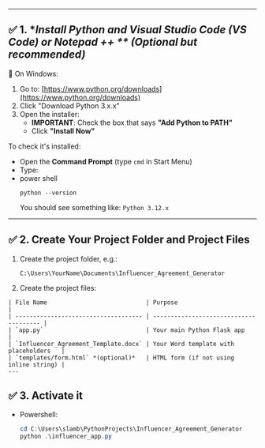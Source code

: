 
---

## ✅ 1. **Install Python and Visual Studio Code (VS Code) or Notepad ++ ** *(Optional but recommended)**

🔹 On Windows:
1. Go to: [https://www.python.org/downloads](https://www.python.org/downloads)
2. Click "Download Python 3.x.x"
3. Open the installer:
   * **IMPORTANT**: Check the box that says **"Add Python to PATH"**
   * Click **"Install Now"**

To check it's installed:
* Open the **Command Prompt** (type `cmd` in Start Menu)
* Type:
* power shell
   ```
  python --version
  ```
  You should see something like: `Python 3.12.x`
---

## ✅ 2. **Create Your Project Folder and Project Files**

1. Create the project folder, e.g.:

   ```
   C:\Users\YourName\Documents\Influencer_Agreement_Generator

2. Create the project files:

```
| File Name                            | Purpose                                |
| ------------------------------------ | -------------------------------------- |
| `app.py`                             | Your main Python Flask app             |
| `Influencer_Agreement_Template.docx` | Your Word template with placeholders   |
| `templates/form.html` *(optional)*   | HTML form (if not using inline string) |
---
```

## ✅ 3. **Activate it**

* Powershell:

  ```powershell
  cd C:\Users\slamb\PythonProjects\Influencer_Agreement_Generator
  python .\influencer_app.py

